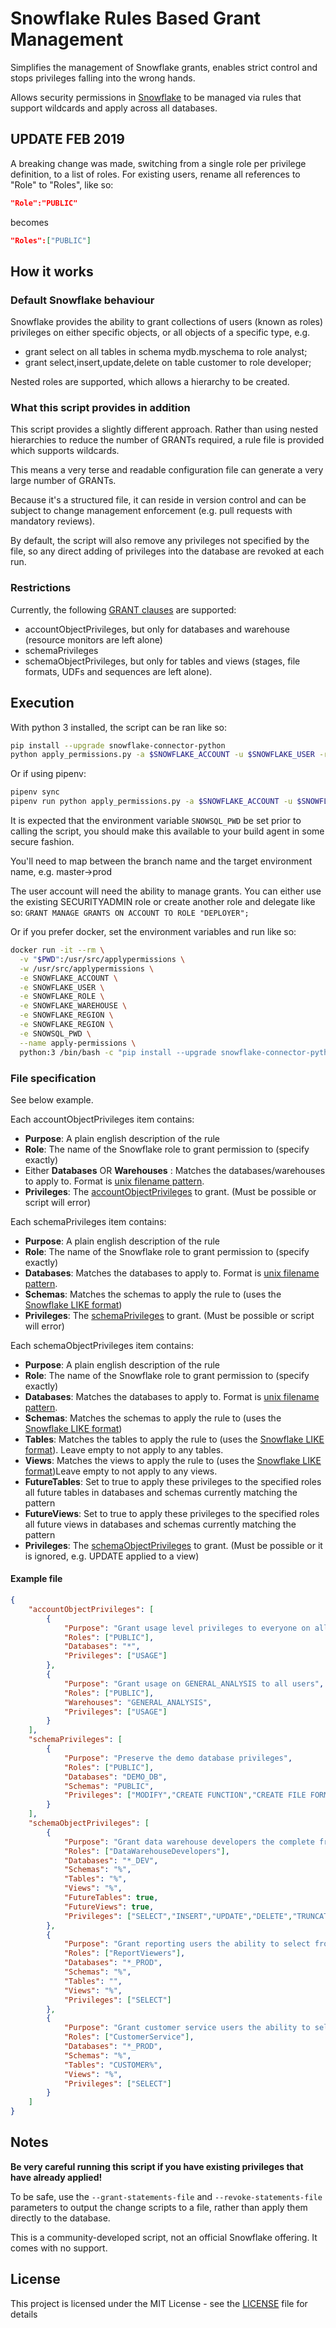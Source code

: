 # Snowflake Rules Based Grant Management

Simplifies the management of Snowflake grants, enables strict control and stops privileges falling into the wrong hands.

Allows security permissions in [Snowflake](https://www.snowflake.net) to be managed via rules that support wildcards and apply across all databases.

## UPDATE FEB 2019

A breaking change was made, switching from a single role per privilege definition, to a list of roles.
For existing users, rename all references to "Role" to "Roles", like so:

```json
"Role":"PUBLIC"
```

becomes

```json
"Roles":["PUBLIC"]
```

## How it works

### Default Snowflake behaviour

Snowflake provides the ability to grant collections of users (known as roles) privileges on either
specific objects, or all objects of a specific type, e.g.

* grant select on all tables in schema mydb.myschema to role analyst;
* grant select,insert,update,delete on table customer to role developer;

Nested roles are supported, which allows a hierarchy to be created.

### What this script provides in addition

This script provides a slightly different approach. Rather than using nested hierarchies to reduce
the number of GRANTs required, a rule file is provided which supports wildcards.

This means a very terse and readable configuration file can generate a very large number of GRANTs.

Because it's a structured file, it can reside in version control and can be subject to change management
enforcement (e.g. pull requests with mandatory reviews).

By default, the script will also remove any privileges not specified by the file, so any direct adding of
privileges into the database are revoked at each run.

### Restrictions

Currently, the following [GRANT clauses](https://docs.snowflake.net/manuals/sql-reference/sql/grant-privilege.html) are supported:

* accountObjectPrivileges, but only for databases and warehouse (resource monitors are left alone)
* schemaPrivileges
* schemaObjectPrivileges, but only for tables and views (stages, file formats, UDFs and sequences are left alone).

## Execution

With python 3 installed, the script can be ran like so:

```bash
pip install --upgrade snowflake-connector-python
python apply_permissions.py -a $SNOWFLAKE_ACCOUNT -u $SNOWFLAKE_USER -r $SNOWFLAKE_ROLE -w $SNOWFLAKE_WAREHOUSE --snowflake-region $SNOWFLAKE_REGION
```

Or if using pipenv:

```bash
pipenv sync
pipenv run python apply_permissions.py -a $SNOWFLAKE_ACCOUNT -u $SNOWFLAKE_USER -r $SNOWFLAKE_ROLE -w $SNOWFLAKE_WAREHOUSE --snowflake-region $SNOWFLAKE_REGION
```

It is expected that the environment variable `SNOWSQL_PWD` be set prior to calling the script, you should make this available to your build agent in some secure fashion.

You'll need to map between the branch name and the target environment name, e.g. master->prod

The user account will need the ability to manage grants. You can either use the existing SECURITYADMIN role or create another role and delegate like so:
```GRANT MANAGE GRANTS ON ACCOUNT TO ROLE "DEPLOYER";```

Or if you prefer docker, set the environment variables and run like so:

```bash
docker run -it --rm \
  -v "$PWD":/usr/src/applypermissions \
  -w /usr/src/applypermissions \
  -e SNOWFLAKE_ACCOUNT \
  -e SNOWFLAKE_USER \
  -e SNOWFLAKE_ROLE \
  -e SNOWFLAKE_WAREHOUSE \
  -e SNOWFLAKE_REGION \
  -e SNOWFLAKE_REGION \
  -e SNOWSQL_PWD \
  --name apply-permissions \
  python:3 /bin/bash -c "pip install --upgrade snowflake-connector-python && python apply_permissions.py -a $SNOWFLAKE_ACCOUNT -u $SNOWFLAKE_USER -r $SNOWFLAKE_ROLE -w $SNOWFLAKE_WAREHOUSE --snowflake-region $SNOWFLAKE_REGION"
```

### File specification

See below example.

Each accountObjectPrivileges item contains:

* **Purpose**: A plain english description of the rule
* **Role**: The name of the Snowflake role to grant permission to (specify exactly)
* Either **Databases** OR **Warehouses** : Matches the databases/warehouses to apply to. Format is [unix filename pattern](https://docs.python.org/2/library/fnmatch.html).
* **Privileges**: The [accountObjectPrivileges](https://docs.snowflake.net/manuals/sql-reference/sql/grant-privilege.html) to grant. (Must be possible or script will error)

Each schemaPrivileges item contains:

* **Purpose**: A plain english description of the rule
* **Role**: The name of the Snowflake role to grant permission to (specify exactly)
* **Databases**: Matches the databases to apply to. Format is [unix filename pattern](https://docs.python.org/2/library/fnmatch.html).
* **Schemas**: Matches the schemas to apply the rule to (uses the [Snowflake LIKE format](https://docs.snowflake.net/manuals/sql-reference/functions/like.html))
* **Privileges**: The [schemaPrivileges](https://docs.snowflake.net/manuals/sql-reference/sql/grant-privilege.html) to grant. (Must be possible or script will error)

Each schemaObjectPrivileges item contains:

* **Purpose**: A plain english description of the rule
* **Role**: The name of the Snowflake role to grant permission to (specify exactly)
* **Databases**: Matches the databases to apply to. Format is [unix filename pattern](https://docs.python.org/2/library/fnmatch.html).
* **Schemas**: Matches the schemas to apply the rule to (uses the [Snowflake LIKE format](https://docs.snowflake.net/manuals/sql-reference/functions/like.html))
* **Tables**: Matches the tables to apply the rule to (uses the [Snowflake LIKE format](https://docs.snowflake.net/manuals/sql-reference/functions/like.html)). Leave empty to not apply to any tables.
* **Views**: Matches the views to apply the rule to (uses the [Snowflake LIKE format](https://docs.snowflake.net/manuals/sql-reference/functions/like.html))Leave empty to not apply to any views.
* **FutureTables**: Set to true to apply these privileges to the specified roles all future tables in databases and schemas currently matching the pattern
* **FutureViews**: Set to true to apply these privileges to the specified roles all future views in databases and schemas currently matching the pattern
* **Privileges**: The [schemaObjectPrivileges](https://docs.snowflake.net/manuals/sql-reference/sql/grant-privilege.html) to grant. (Must be possible or it is ignored, e.g. UPDATE applied to a view)

#### Example file

```json
{
    "accountObjectPrivileges": [
        {
            "Purpose": "Grant usage level privileges to everyone on all databases",
            "Roles": ["PUBLIC"],
            "Databases": "*",
            "Privileges": ["USAGE"]
        },
        {
            "Purpose": "Grant usage on GENERAL_ANALYSIS to all users",
            "Roles": ["PUBLIC"],
            "Warehouses": "GENERAL_ANALYSIS",
            "Privileges": ["USAGE"]
        }
    ],
    "schemaPrivileges": [
        {
            "Purpose": "Preserve the demo database privileges",
            "Roles": ["PUBLIC"],
            "Databases": "DEMO_DB",
            "Schemas": "PUBLIC",
            "Privileges": ["MODIFY","CREATE FUNCTION","CREATE FILE FORMAT","CREATE PIPE","USAGE","CREATE STAGE","CREATE SEQUENCE","MONITOR","CREATE TABLE","CREATE VIEW"]
        }
    ],
    "schemaObjectPrivileges": [
        {
            "Purpose": "Grant data warehouse developers the complete freedom they need in the development environment",
            "Roles": ["DataWarehouseDevelopers"],
            "Databases": "*_DEV",
            "Schemas": "%",
            "Tables": "%",
            "Views": "%",
            "FutureTables": true,
            "FutureViews": true,
            "Privileges": ["SELECT","INSERT","UPDATE","DELETE","TRUNCATE"]
        },
        {
            "Purpose": "Grant reporting users the ability to select from any view in all production databases and schemas",
            "Roles": ["ReportViewers"],
            "Databases": "*_PROD",
            "Schemas": "%",
            "Tables": "",
            "Views": "%",
            "Privileges": ["SELECT"]
        },
        {
            "Purpose": "Grant customer service users the ability to select only from Customer-related views in production only",
            "Roles": ["CustomerService"],
            "Databases": "*_PROD",
            "Schemas": "%",
            "Tables": "CUSTOMER%",
            "Views": "%",
            "Privileges": ["SELECT"]
        }
    ]
}
```

## Notes

**Be very careful running this script if you have existing privileges that have already applied!**

To be safe, use the ```--grant-statements-file``` and ```--revoke-statements-file``` parameters to output the change scripts to a file, rather than apply them directly to the database.

This is a community-developed script, not an official Snowflake offering. It comes with no support.

## License

This project is licensed under the MIT License - see the [LICENSE](LICENSE) file for details
